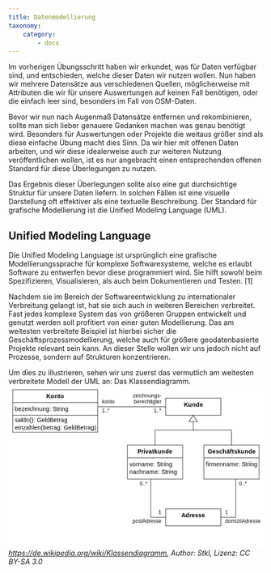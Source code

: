 ```yaml
---
title: Datenmodellierung
taxonomy:
    category:
        - docs
---
```

Im vorherigen Übungsschritt haben wir erkundet, was für Daten verfügbar sind, und entschieden, welche dieser Daten wir nutzen wollen. Nun haben wir mehrere Datensätze aus verschiedenen Quellen, möglicherweise mit Attributen die wir für unsere Auswertungen auf keinen Fall benötigen, oder die einfach leer sind, besonders im Fall von OSM-Daten.

Bevor wir nun nach Augenmaß Datensätze entfernen und rekombinieren, sollte man sich lieber genauere Gedanken machen was genau benötigt wird. Besonders für Auswertungen oder Projekte die weitaus größer sind als diese einfache Übung macht dies Sinn. Da wir hier mit offenen Daten arbeiten, und wir diese idealerweise auch zur weiteren Nutzung veröffentlichen wollen, ist es nur angebracht einen entsprechenden offenen Standard für diese Überlegungen zu nutzen.

Das Ergebnis dieser Überlegungen sollte also eine gut durchsichtige Struktur für unsere Daten liefern. In solchen Fällen ist eine visuelle Darstellung oft effektiver als eine textuelle Beschreibung. Der Standard für grafische Modellierung ist die Unified Modeling Language (UML).

## Unified Modeling Language
Die Unified Modeling Language ist ursprünglich eine grafische Modellierungssprache für komplexe Softwaresysteme, welche es erlaubt Software zu entwerfen bevor diese programmiert wird. Sie hilft sowohl beim Spezifizieren, Visualisieren, als auch beim Dokumentieren und Testen. [1]

Nachdem sie im Bereich der Softwareentwicklung zu internationaler Verbreitung gelangt ist, hat sie sich auch in weiteren Bereichen verbreitet. Fast jedes komplexe System das von größeren Gruppen entwickelt und genutzt werden soll profitiert von einer guten Modellierung. Das am weitesten verbreitete Beispiel ist hierbei sicher die Geschäftsprozessmodellierung, welche auch für größere geodatenbasierte Projekte relevant sein kann. An dieser Stelle wollen wir uns jedoch nicht auf Prozesse, sondern auf Strukturen konzentrieren.

Um dies zu illustrieren, sehen wir uns zuerst das vermutlich am weitesten verbreitete Modell der UML an: Das Klassendiagramm.
![](uml.png) <cite>https://de.wikipedia.org/wiki/Klassendiagramm, Author: Stkl, Lizenz: CC BY-SA 3.0</cite>